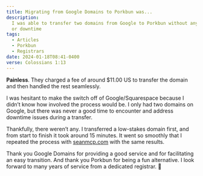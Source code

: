 ```yaml
---
title: Migrating from Google Domains to Porkbun was...
description:
  I was able to transfer two domains from Google to Porkbun without any issues
  or downtime
tags:
  - Articles
  - Porkbun
  - Registrars
date: 2024-01-18T08:41-0400
verse: Colossians 1:13
---
```


**Painless**. They charged a fee of around $11.00 US to transfer the domain and
then handled the rest seamlessly.

I was hesitant to make the switch off of Google/Squarespace because I didn’t
know how involved the process would be. I only had two domains on Google, but
there was never a good time to encounter and address downtime issues during a
transfer.

Thankfully, there weren’t any. I transferred a low-stakes domain first, and from
start to finish it took around 15 minutes. It went so smoothly that I repeated
the process with [seanmcp.com](http://seanmcp.com) with the same results.

Thank you Google Domains for providing a good service and for facilitating an
easy transition. And thank you Porkbun for being a fun alternative. I look
forward to many years of service from a dedicated registrar. <e-moji>🐷</e-moji>
